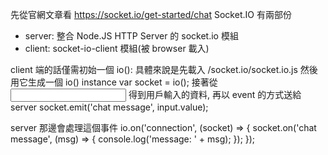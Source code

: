 先從官網文章看 https://socket.io/get-started/chat
Socket.IO 有兩部份
- server: 整合 Node.JS HTTP Server 的 socket.io 模組
- client: socket-io-client 模組(被 browser 載入)

client 端的話僅需初始一個 io():
具體來說是先載入 /socket.io/socket.io.js 然後用它生成一個 io() instance
var socket = io();
接著從 <input> 得到用戶輸入的資料, 再以 event 的方式送給 server
socket.emit('chat message', input.value);

server 那邊會處理這個事件
io.on('connection', (socket) => {
  socket.on('chat message', (msg) => {
    console.log('message: ' + msg);
  });
});